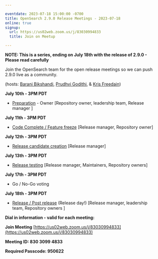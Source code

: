 ```yaml
---

eventdate: 2023-07-18 15:00:00 -0700
title: OpenSearch 2.9.0 Release Meetings - 2023-07-18
online: true
signup:
  url: https://us02web.zoom.us/j/83030994833
  title: Join on Meetup

---
```


**NOTE: This is a series, ending on July 18th with the release of 2.9.0 - Please read carefully** 

Join the OpenSearch team for the open release meetings so we can push 2.9.0 live as a community.

(hosts: [Barani Bikshandi](https://github.com/bbarani), [Prudhvi Godithi](https://github.com/prudhvigodithi), & [Kris Freedain](https://github.com/krisfreedain))

**July 10th - 3PM PDT**

* [Preparation](https://github.com/opensearch-project/opensearch-build/blob/1499c472fec3d36bc0d3b30ffca8b08bb5a65c4d/RELEASE_PROCESS_OPENSEARCH.md#preparation) - Owner [Repository owner, leadership team, Release manager ]

**July 11th - 3PM PDT**

* [Code Complete / Feature freeze](https://github.com/opensearch-project/opensearch-build/blob/1499c472fec3d36bc0d3b30ffca8b08bb5a65c4d/RELEASE_PROCESS_OPENSEARCH.md#code-complete-and-feature-freeze) [Release manager, Repository owner]

**July 12th - 3PM PDT**

* [Release candidate creation](https://github.com/prudhvigodithi/opensearch-build/blob/public/RELEASE_PROCESS_OPENSEARCH.md#release-candidate) [Release manager]

**July 13th - 3PM PDT**

* [Release testing](https://github.com/prudhvigodithi/opensearch-build/blob/public/RELEASE_PROCESS_OPENSEARCH.md#release-candidate) [Release manager, Maintainers, Repository owners]

**July 17th - 3PM PDT**

* Go / No-Go voting 

**July 18th - 3PM PDT**

* [Release / Post release](https://github.com/opensearch-project/opensearch-build/blob/1499c472fec3d36bc0d3b30ffca8b08bb5a65c4d/RELEASE_PROCESS_OPENSEARCH.md#release) (Release day!) [Release manager, leadership team, Repository owners ]


**Dial in information - valid for each meeting:**

**Join Meeting**
[https://us02web.zoom.us/j/83030994833](https://us02web.zoom.us/j/83030994833)

**Meeting ID: 830 3099 4833**

**Required Passcode: 950622**

